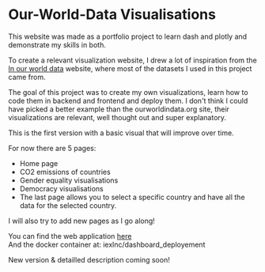 # Our-World-Data Visualisations

This website was made as a portfolio project to learn dash and plotly and demonstrate my skills in both.

To create a relevant visualization website, I drew a lot of inspiration from the [In our world data](https://ourworldindata.org/) website, where most of the datasets I used in this project came from.

The goal of this project was to create my own visualizations, learn how to code them in backend and frontend and deploy them. 
I don't think I could have picked a better example than the ourworldindata.org site, their visualizations are relevant, well thought out and super explanatory.

This is the first version with a basic visual that will improve over time. 

For now there are 5 pages: 
- Home page
- CO2 emissions of countries
- Gender equality visualisations
- Democracy visualisations
- The last page allows you to select a specific country and have all the data for the selected country.

I will also try to add new pages as I go along!

You can find the web application [here](https://ourworldvisualisation.herokuapp.com/)<br>
And the docker container at: iexlnc/dashboard_deployement

New version & detailled description coming soon!
